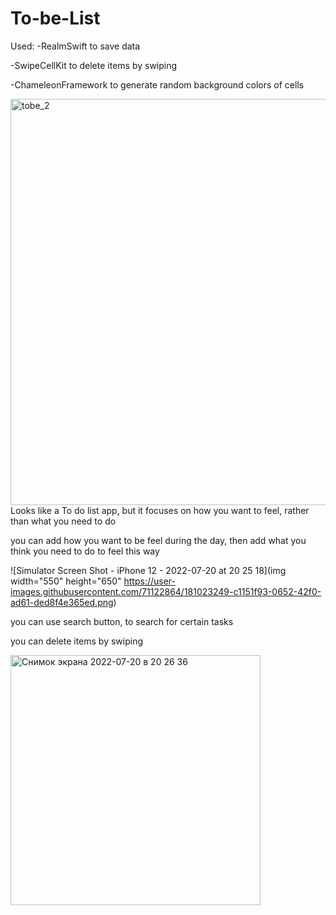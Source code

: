 # To-be-List
Used:
-RealmSwift to save data

-SwipeCellKit to delete items by swiping

-ChameleonFramework to generate random background colors of cells

<img width="550" height="650" alt="tobe_2" src="https://user-images.githubusercontent.com/71122864/181023850-dc373697-76df-4521-979b-7ace711e4278.png">
Looks like a To do list app, but it focuses on how you want to feel, rather than what you need to do

you can add how you want to be feel during the day, then add what you think you need to do to feel this way

![Simulator Screen Shot - iPhone 12 - 2022-07-20 at 20 25 18](img width="550" height="650" https://user-images.githubusercontent.com/71122864/181023249-c1151f93-0652-42f0-ad61-ded8f4e365ed.png)

you can use search button, to search for certain tasks

you can delete items by swiping

<img width="400" alt="Снимок экрана 2022-07-20 в 20 26 36" src="https://user-images.githubusercontent.com/71122864/181023561-add230a0-e92f-4798-bde6-8544b6e56e6f.png">



